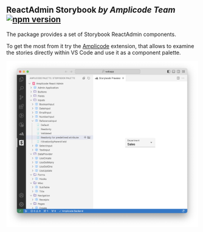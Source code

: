 ## ReactAdmin Storybook _by Amplicode Team_ [![npm version](https://img.shields.io/npm/v/@amplicode/amplicode-ra-storybook.svg)](https://www.npmjs.com/package/@amplicode/amplicode-ra-storybook)

The package provides a set of Storybook ReactAdmin components.

To get the most from it try the [Amplicode](https://marketplace.visualstudio.com/items?itemName=Haulmont.amplicode) extension, that allows to examine the stories directly within VS Code and use it as a component palette.

![palette and preview](media/palette_and_preview.png)